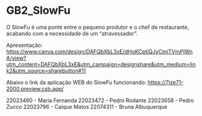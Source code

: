 # GB2_SlowFu
O SlowFu é uma ponte entre o pequeno produtor e o chef de restaurante, acabando com a necessidade de um “atravessador”.

Apresentação: https://www.canva.com/design/DAFQbXbL3xE/dHoKCptiQJyCmiTVmPjWnA/view?utm_content=DAFQbXbL3xE&utm_campaign=designshare&utm_medium=link2&utm_source=sharebutton#11

Abaixo o link da aplicação WEB do SlowFu funcionando:
https://7jze71-2000.preview.csb.app/

22023460 - Maria Fernanda
22023472 - Pedro Rodante
22023658 - Pedro Zucco 
22023796 - Caique Matos
22074311 - Bruna Albuquerque
